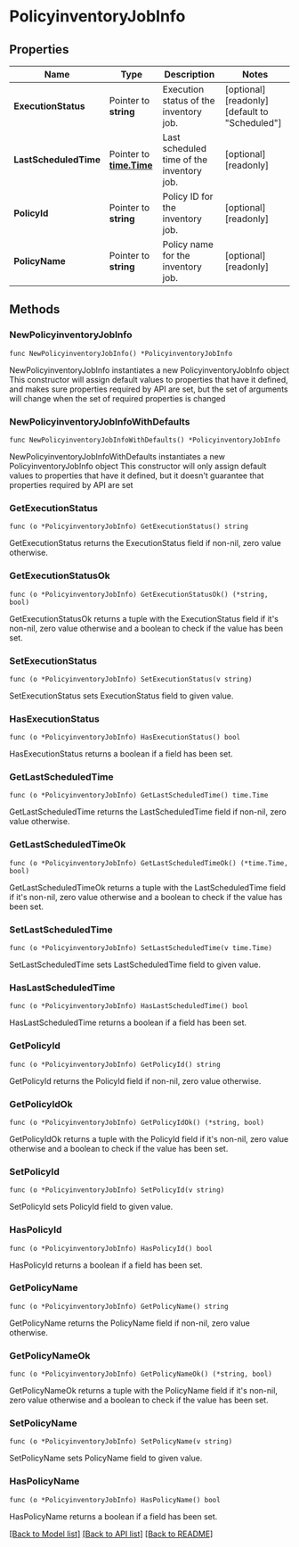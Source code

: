 # PolicyinventoryJobInfo

## Properties

Name | Type | Description | Notes
------------ | ------------- | ------------- | -------------
**ExecutionStatus** | Pointer to **string** | Execution status of the inventory job. | [optional] [readonly] [default to "Scheduled"]
**LastScheduledTime** | Pointer to [**time.Time**](time.Time.md) | Last scheduled time of the inventory job. | [optional] [readonly] 
**PolicyId** | Pointer to **string** | Policy ID for the inventory job. | [optional] [readonly] 
**PolicyName** | Pointer to **string** | Policy name for the inventory job. | [optional] [readonly] 

## Methods

### NewPolicyinventoryJobInfo

`func NewPolicyinventoryJobInfo() *PolicyinventoryJobInfo`

NewPolicyinventoryJobInfo instantiates a new PolicyinventoryJobInfo object
This constructor will assign default values to properties that have it defined,
and makes sure properties required by API are set, but the set of arguments
will change when the set of required properties is changed

### NewPolicyinventoryJobInfoWithDefaults

`func NewPolicyinventoryJobInfoWithDefaults() *PolicyinventoryJobInfo`

NewPolicyinventoryJobInfoWithDefaults instantiates a new PolicyinventoryJobInfo object
This constructor will only assign default values to properties that have it defined,
but it doesn't guarantee that properties required by API are set

### GetExecutionStatus

`func (o *PolicyinventoryJobInfo) GetExecutionStatus() string`

GetExecutionStatus returns the ExecutionStatus field if non-nil, zero value otherwise.

### GetExecutionStatusOk

`func (o *PolicyinventoryJobInfo) GetExecutionStatusOk() (*string, bool)`

GetExecutionStatusOk returns a tuple with the ExecutionStatus field if it's non-nil, zero value otherwise
and a boolean to check if the value has been set.

### SetExecutionStatus

`func (o *PolicyinventoryJobInfo) SetExecutionStatus(v string)`

SetExecutionStatus sets ExecutionStatus field to given value.

### HasExecutionStatus

`func (o *PolicyinventoryJobInfo) HasExecutionStatus() bool`

HasExecutionStatus returns a boolean if a field has been set.

### GetLastScheduledTime

`func (o *PolicyinventoryJobInfo) GetLastScheduledTime() time.Time`

GetLastScheduledTime returns the LastScheduledTime field if non-nil, zero value otherwise.

### GetLastScheduledTimeOk

`func (o *PolicyinventoryJobInfo) GetLastScheduledTimeOk() (*time.Time, bool)`

GetLastScheduledTimeOk returns a tuple with the LastScheduledTime field if it's non-nil, zero value otherwise
and a boolean to check if the value has been set.

### SetLastScheduledTime

`func (o *PolicyinventoryJobInfo) SetLastScheduledTime(v time.Time)`

SetLastScheduledTime sets LastScheduledTime field to given value.

### HasLastScheduledTime

`func (o *PolicyinventoryJobInfo) HasLastScheduledTime() bool`

HasLastScheduledTime returns a boolean if a field has been set.

### GetPolicyId

`func (o *PolicyinventoryJobInfo) GetPolicyId() string`

GetPolicyId returns the PolicyId field if non-nil, zero value otherwise.

### GetPolicyIdOk

`func (o *PolicyinventoryJobInfo) GetPolicyIdOk() (*string, bool)`

GetPolicyIdOk returns a tuple with the PolicyId field if it's non-nil, zero value otherwise
and a boolean to check if the value has been set.

### SetPolicyId

`func (o *PolicyinventoryJobInfo) SetPolicyId(v string)`

SetPolicyId sets PolicyId field to given value.

### HasPolicyId

`func (o *PolicyinventoryJobInfo) HasPolicyId() bool`

HasPolicyId returns a boolean if a field has been set.

### GetPolicyName

`func (o *PolicyinventoryJobInfo) GetPolicyName() string`

GetPolicyName returns the PolicyName field if non-nil, zero value otherwise.

### GetPolicyNameOk

`func (o *PolicyinventoryJobInfo) GetPolicyNameOk() (*string, bool)`

GetPolicyNameOk returns a tuple with the PolicyName field if it's non-nil, zero value otherwise
and a boolean to check if the value has been set.

### SetPolicyName

`func (o *PolicyinventoryJobInfo) SetPolicyName(v string)`

SetPolicyName sets PolicyName field to given value.

### HasPolicyName

`func (o *PolicyinventoryJobInfo) HasPolicyName() bool`

HasPolicyName returns a boolean if a field has been set.


[[Back to Model list]](../README.md#documentation-for-models) [[Back to API list]](../README.md#documentation-for-api-endpoints) [[Back to README]](../README.md)


